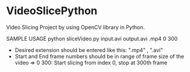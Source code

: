 # VideoSlicePython
Video Slicing Project by using OpenCV library in Python.

SAMPLE USAGE
python sliceVideo.py input.avi output.avi .mp4 0 300

- Desired extension should be entered like this: ".mp4" , ".avi"
- Start and End frame numbers should be in range of frame size of the video => 0 300: Start slicing from index 0, stop at 300th frame
